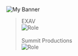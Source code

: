 ![My Banner](https://pbs.twimg.com/profile_banners/1316444575502946306/1666631468/1080x360)

> EXAV<br/>
> ![Role](https://img.shields.io/badge/-Main%20Programmer-blue)<br/><br/>
> Summit Productions <br/>
> ![Role](https://img.shields.io/badge/-Web%20Developer%20&%20Programmer-green)
